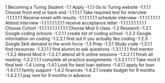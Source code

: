1 Becoming a Turing Student
  -1.1 Apply
    -1.1.1 Go to Turing website
      -1.1.1.1 Choose front end or back end
      -1.1.1.1.1 Take required test for interview
      -1.1.1.1.1.1 Receive email with results
      -1.1.1.1.1.1.1 schedule interview
      -1.1.1.1.1.1.1.1 Attend interview
      -1.1.1.1.1.1.1.1.1 receive acceptance letter
      -1.1.1.1.1.1.1.1.1.1 Choose Cohort
      -1.1.1.1.1.1.1.1.1.1.1 Choose Mod 0 class
  -1.2 Research
    -1.2.1 Google coding schools
      -1.2.1.1 create list of coding school
    -1.2.2 Google information on coding
      -1.2.2.1 find out if you actually like coding
    -1.2.3 Google Skill demand in the work force
  -1.3 Prep
    -1.3.1 Study code
      -1.3.1.1 find resources
      -1.3.1.1.1 find alumni to ask questions
      -1.3.1.1.1.1 find mentor
    -1.3.2 Attend Mod 0
      -1.3.2.1 attend all 6 online sessions
      -1.3.2.1.1 finish all reading
      -1.3.2.1.1.1 complete all practice assignments
      -1.3.2.1.1.1.1 Take mod 0 final test
   -1.4 Living
     -1.4.1 Look for best loan options
     -1.4.1.1 apply for loan
     -1.4.1.1.1 family support
   -1.4.2 finances
     -1.4.2.1 create budget for 9 months
     -1.4.2.1.1 pay rent for 9 months in advance
     
